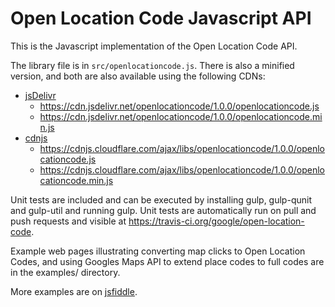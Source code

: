 # Open Location Code Javascript API
This is the Javascript implementation of the Open Location Code API.

The library file is in `src/openlocationcode.js`. There is also a minified version, and both are also available using the following CDNs:

* [jsDelivr](https://www.jsdelivr.com)
  * https://cdn.jsdelivr.net/openlocationcode/1.0.0/openlocationcode.js
  * https://cdn.jsdelivr.net/openlocationcode/1.0.0/openlocationcode.min.js
* [cdnjs](link:https://cdnjs.com/)
  * https://cdnjs.cloudflare.com/ajax/libs/openlocationcode/1.0.0/openlocationcode.js
  * https://cdnjs.cloudflare.com/ajax/libs/openlocationcode/1.0.0/openlocationcode.min.js

Unit tests are included and can be executed by installing gulp, gulp-qunit
and gulp-util and running gulp. Unit tests are automatically run on pull
and push requests and visible at https://travis-ci.org/google/open-location-code.

Example web pages illustrating converting map clicks to Open Location Codes,
and using Googles Maps API to extend place codes to full codes are in the
examples/ directory.

More examples are on [jsfiddle](https://jsfiddle.net/user/openlocationcode/fiddles/).
